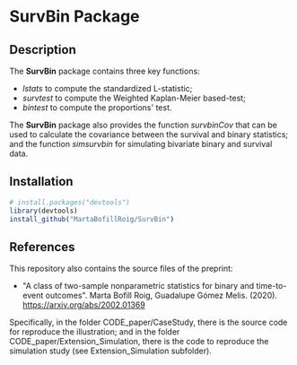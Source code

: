 # SurvBin Package

## Description

The **SurvBin** package contains three key functions: 

  - *lstats* to compute the standardized L-statistic;
  - *survtest* to compute the Weighted Kaplan-Meier based-test;
  - *bintest* to compute the proportions' test. 

The **SurvBin** package also provides the function *survbinCov* that can be used to calculate the covariance between the survival and binary statistics; and the function *simsurvbin* for simulating bivariate binary and survival data.

## Installation

``` r
# install.packages("devtools")
library(devtools)
install_github("MartaBofillRoig/SurvBin")
```

## References

This repository also contains the source files of the preprint:

- "A class of two-sample nonparametric statistics for binary and time-to-event outcomes". Marta Bofill Roig, Guadalupe Gómez Melis. (2020). 
https://arxiv.org/abs/2002.01369

Specifically, in the folder CODE_paper/CaseStudy, there is the source code for reproduce the illustration; and in the folder CODE_paper/Extension_Simulation, there is the code to reproduce the simulation study (see Extension_Simulation subfolder).
